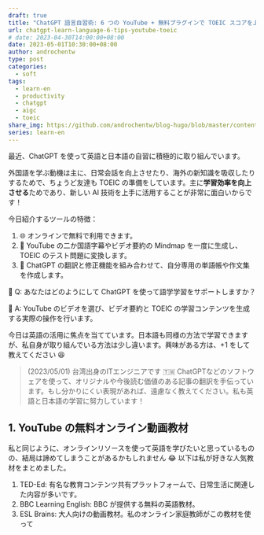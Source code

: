 ```yaml
---
draft: true
title: "ChatGPT 語言自習術: 6 つの YouTube + 無料プラグインで TOEIC スコアを上げる方法"
url: chatgpt-learn-language-6-tips-youtube-toeic
# date: 2023-04-30T14:00:00+08:00
date: 2023-05-01T10:30:00+08:00
author: androchentw
type: post
categories:
  - soft
tags: 
  - learn-en
  - productivity
  - chatgpt
  - aigc
  - toeic
share_img: https://github.com/androchentw/blog-hugo/blob/master/content/life/learn-en/2023-05-01-chatgpt-learn-language-6-tips-youtube-toeic-1-overview.jpg?raw=true
series: learn-en
---
```


最近、ChatGPT を使って英語と日本語の自習に積極的に取り組んでいます。

外国語を学ぶ動機は主に、日常会話を向上させたり、海外の新知識を吸収したりするためで、ちょうど友達も TOEIC の準備をしています。主に**学習効率を向上させる**ためであり、新しい AI 技術を上手に活用することが非常に面白いからです！

今日紹介するツールの特徴：

1. 🌐 オンラインで無料で利用できます。
2. 🚀 YouTube の二か国語字幕やビデオ要約の Mindmap を一度に生成し、TOEIC のテスト問題に変換します。
3. 📝 ChatGPT の翻訳と修正機能を組み合わせて、自分専用の単語帳や作文集を作成します。

🤔 Q: あなたはどのようにして ChatGPT を使って語学学習をサポートしますか？

💪 A: YouTube のビデオを選び、ビデオ要約と TOEIC の学習コンテンツを生成する実際の操作を行います。

今日は英語の活用に焦点を当てています。日本語も同様の方法で学習できますが、私自身が取り組んでいる方法は少し違います。興味がある方は、+1 をして教えてください 😆

<!-- more -->

> (2023/05/01) 台湾出身のITエンジニアです 🇹🇼 ChatGPTなどのソフトウェアを使って、オリジナルや今後読む価値のある記事の翻訳を手伝っています。もし分かりにくい表現があれば、遠慮なく教えてください。私も英語と日本語の学習に努力しています！

## 1. YouTube の無料オンライン動画教材

私と同じように、オンラインリソースを使って英語を学びたいと思っているものの、結局は諦めてしまうことがあるかもしれません 😂 以下は私が好きな人気教材をまとめました。

1. TED-Ed: 有名な教育コンテンツ共有プラットフォームで、日常生活に関連した内容が多いです。
2. BBC Learning English: BBC が提供する無料の英語教材。
3. ESL Brains: 大人向けの動画教材。私のオンライン家庭教師がこの教材を使って

<!-- link -->
